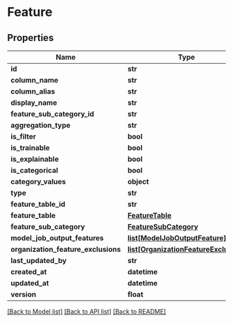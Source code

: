 # Feature

## Properties
Name | Type | Description | Notes
------------ | ------------- | ------------- | -------------
**id** | **str** |  | [optional] 
**column_name** | **str** |  | 
**column_alias** | **str** |  | 
**display_name** | **str** |  | 
**feature_sub_category_id** | **str** |  | 
**aggregation_type** | **str** |  | 
**is_filter** | **bool** |  | 
**is_trainable** | **bool** |  | 
**is_explainable** | **bool** |  | 
**is_categorical** | **bool** |  | 
**category_values** | **object** |  | [optional] 
**type** | **str** |  | 
**feature_table_id** | **str** |  | 
**feature_table** | [**FeatureTable**](FeatureTable.md) |  | [optional] 
**feature_sub_category** | [**FeatureSubCategory**](FeatureSubCategory.md) |  | [optional] 
**model_job_output_features** | [**list[ModelJobOutputFeature]**](ModelJobOutputFeature.md) |  | [optional] 
**organization_feature_exclusions** | [**list[OrganizationFeatureExclusion]**](OrganizationFeatureExclusion.md) |  | [optional] 
**last_updated_by** | **str** |  | [optional] 
**created_at** | **datetime** |  | [optional] 
**updated_at** | **datetime** |  | [optional] 
**version** | **float** |  | [optional] 

[[Back to Model list]](../README.md#documentation-for-models) [[Back to API list]](../README.md#documentation-for-api-endpoints) [[Back to README]](../README.md)

